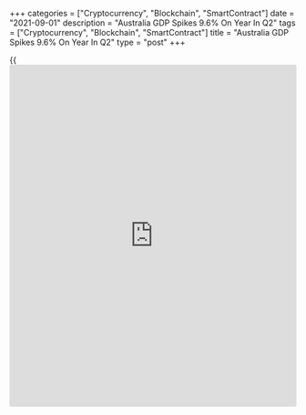 +++
categories = ["Cryptocurrency", "Blockchain", "SmartContract"]
date = "2021-09-01"
description = "Australia GDP Spikes 9.6% On Year In Q2"
tags = ["Cryptocurrency", "Blockchain", "SmartContract"]
title = "Australia GDP Spikes 9.6% On Year In Q2"
type = "post"
+++

{{<iframe id="large-banner" src="https://www.bounty.group/#slide=6.0" width="100%" height="600" scrolling="no" style="border: 0px solid rgb(216, 221, 230); border-radius: 3px;">}}

Australia's gross domestic product expanded 9.6 percent on year in the
second quarter of 2021, the Australian Bureau of Statistics said on
Wednesday.

That beat forecasts for a gain of 9.2 percent following the 1.1 percent
increase in the previous three months.

On a seasonally adjusted quarterly basis, gross domestic product was up
0.7 percent - again exceeding expectations for an increase of 0.5
percent after rising 1.8 percent in the three months prior.

Capital Expenditure was up 3.2 percent on quarter, slowing from 4.7
percent in the first quarter.

For comments and feedback [contact](https://www.playgroundfx.com/contact/): editorial@rtt[news](https://www.letsplayfx.com/blog/forex-news-website/).com

[Economic News][1]

 **What parts of the world are seeing the best (and worst) economic
performances lately? Click[here][2] to check out our [Econ Scorecard][2]
and find out! See up-to-the-moment [ranking](https://www.playgroundfx.com/blog/crypto-exchange-ranking/)s for the best and worst
performers in [GDP][3], [unemployment rate][4], [inflation][5] and much
more.**

   1. www.rtt[news](https://www.letsplayfx.com/blog/forex-news-website/).com/Content/EconomicNews.aspx
   2. www.rtt[news](https://www.letsplayfx.com/blog/forex-news-website/).com/economic-scorecard/world-rank/retail-sales/highest-performance.aspx
   3. www.rtt[news](https://www.letsplayfx.com/blog/forex-news-website/).com/economic-scorecard/world-rank/GDP/highest-performance.aspx
   4. www.rtt[news](https://www.letsplayfx.com/blog/forex-news-website/).com/economic-scorecard/world-rank/unemployment-rate/lowest-performance.aspx
   5. www.rtt[news](https://www.letsplayfx.com/blog/forex-news-website/).com/economic-scorecard/world-rank/CPI/highest-performance.aspx
